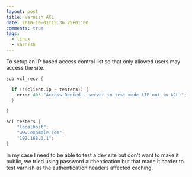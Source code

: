 ```yaml
---
layout: post
title: Varnish ACL
date: 2010-10-01T15:36:25+01:00
comments: true
tags:
  - linux
  - varnish
---
```


To setup an IP based access control list so that only allowed users may access the site.

```C
sub vcl_recv {

  if (!(client.ip ~ testers)) {
    error 403 "Access Denied - server in test mode (IP not in ACL)";
  }

}

acl testers {
    "localhost";
    "www.example.com";
    "192.168.0.1";
}
```

In my case I need to be able to test a dev site but don't want to make it public, we tried using password authentication but that made it harder to test varnish as the authentication headers affected caching.
